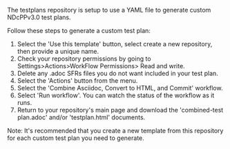 The testplans repository is setup to use a YAML file to generate custom NDcPPv3.0 test plans.

Follow these steps to generate a custom test plan:

1. Select the 'Use this template' button, select create a new repository, then provide a unique name.
2. Check your repository permissions by going to Settings>Actions>WorkFlow Permissions> Read and write.
3. Delete any .adoc SFRs files you do not want included in your test plan.
4. Select the 'Actions' button from the menu.
5. Select the 'Combine Asciidoc, Convert to HTML, and Commit' workflow.
6. Select 'Run workflow'. You can watch the status of the workflow as it runs.
7. Return to your repository's main page and download the 'combined-test plan.adoc' and/or 'testplan.html' documents.

Note: It's recommended that you create a new template from this repository for each custom test plan you need to generate.
